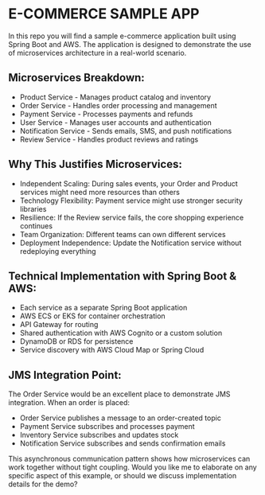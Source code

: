 # E-COMMERCE SAMPLE APP
In this repo you will find a sample e-commerce application built using Spring Boot and AWS. The application is designed to demonstrate the use of microservices architecture in a real-world scenario.
## Microservices Breakdown:
- Product Service - Manages product catalog and inventory
- Order Service - Handles order processing and management
- Payment Service - Processes payments and refunds
- User Service - Manages user accounts and authentication
- Notification Service - Sends emails, SMS, and push notifications
- Review Service - Handles product reviews and ratings

## Why This Justifies Microservices:

- Independent Scaling: During sales events, your Order and Product services might need more resources than others
- Technology Flexibility: Payment service might use stronger security libraries
- Resilience: If the Review service fails, the core shopping experience continues
- Team Organization: Different teams can own different services
- Deployment Independence: Update the Notification service without redeploying everything

## Technical Implementation with Spring Boot & AWS:

- Each service as a separate Spring Boot application
- AWS ECS or EKS for container orchestration
- API Gateway for routing
- Shared authentication with AWS Cognito or a custom solution
- DynamoDB or RDS for persistence
- Service discovery with AWS Cloud Map or Spring Cloud

## JMS Integration Point:
The Order Service would be an excellent place to demonstrate JMS integration. When an order is placed:

- Order Service publishes a message to an order-created topic
- Payment Service subscribes and processes payment
- Inventory Service subscribes and updates stock
- Notification Service subscribes and sends confirmation emails

This asynchronous communication pattern shows how microservices can work together without tight coupling.
Would you like me to elaborate on any specific aspect of this example, or should we discuss implementation details for the demo?